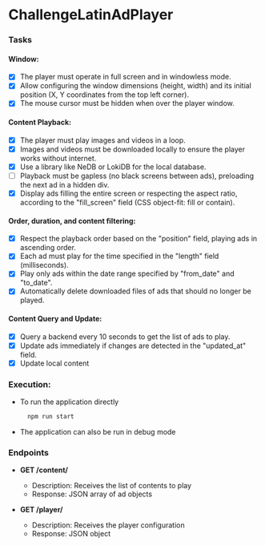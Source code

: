 # ChallengeLatinAdPlayer

### Tasks

#### Window:

-   [x] The player must operate in full screen and in windowless mode.
-   [x] Allow configuring the window dimensions (height, width) and its initial position (X, Y coordinates from the top left corner).
-   [x] The mouse cursor must be hidden when over the player window.

#### Content Playback:

-   [x] The player must play images and videos in a loop.
-   [x] Images and videos must be downloaded locally to ensure the player works without internet.
-   [x] Use a library like NeDB or LokiDB for the local database.
-   [ ] Playback must be gapless (no black screens between ads), preloading the next ad in a hidden div.
-   [x] Display ads filling the entire screen or respecting the aspect ratio, according to the "fill_screen" field (CSS object-fit: fill or contain).

#### Order, duration, and content filtering:

-   [x] Respect the playback order based on the "position" field, playing ads in ascending order.
-   [x] Each ad must play for the time specified in the "length" field (milliseconds).
-   [x] Play only ads within the date range specified by "from_date" and "to_date".
-   [x] Automatically delete downloaded files of ads that should no longer be played.

#### Content Query and Update:

-   [x] Query a backend every 10 seconds to get the list of ads to play.
-   [x] Update ads immediately if changes are detected in the "updated_at" field.
-   [x] Update local content

### Execution:

-   To run the application directly
    ```bash
      npm run start
    ```
-   The application can also be run in debug mode

### Endpoints

-   **GET /content/**

    -   Description: Receives the list of contents to play
    -   Response: JSON array of ad objects

-   **GET /player/**
    -   Description: Receives the player configuration
    -   Response: JSON object
